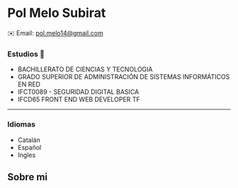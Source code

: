 # Pol Melo Subirat
✉️ Email: pol.melo14@gmail.com  


###  Estudios 📖
* BACHILLERATO DE CIENCIAS Y TECNOLOGIA  
* GRADO SUPERIOR DE ADMINISTRACIÓN DE SISTEMAS INFORMÁTICOS EN RED
* IFCT0089 - SEGURIDAD DIGITAL BASICA 
* IFCD65 FRONT END WEB DEVELOPER TF  
  
*******

### Idiomas
* Catalán
* Español 
* Ingles 



## Sobre mi
